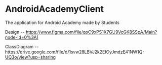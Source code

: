 # AndroidAcademyClient
The application for Android Academy made by Students

Design -- https://www.figma.com/file/qoC9xPS1X7GU9VcGK8SSpA/Main?node-id=0%3A1

ClassDiagram -- https://drive.google.com/file/d/1svw28LBVJ2k2EIOyJmdzE41NW1Q-UQ3o/view?usp=sharing
